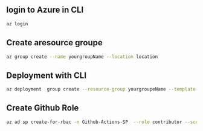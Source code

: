 ## login to Azure in CLI
```bash
az login
```
## Create aresource groupe 
 ```bash
 az group create --name yourgroupName --location location
```
## Deployment with CLI
```bash
az deployment  group create --resource-group yourgroupeName --template-file infrastructure/main.bicep
```
## Create Github Role 
```bash
az ad sp create-for-rbac -n Github-Actions-SP  --role contributor --scopes /subscriptions/{yourID}  --sdk-auth
